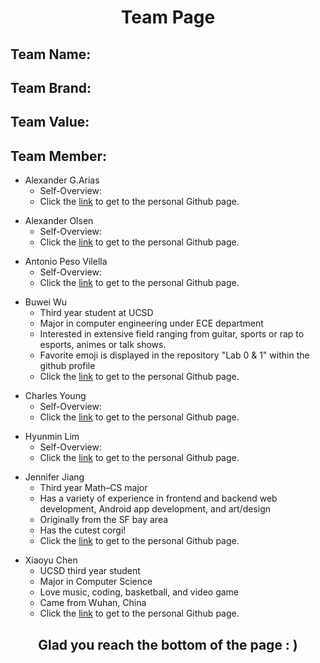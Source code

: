 <h1 align="center"> Team Page </h1>

<h2>Team Name:</h2>

<h2>Team Brand:</h2>

<h2>Team Value:</h2>

<h2>Team Member:</h2>

<div>

- Alexander G.Arias  
  - Self-Overview:  
  - Click the [link](https://github.com/MathElderGod) to get to the personal Github page. 

</div>

<div>

- Alexander Olsen  
  - Self-Overview:  
  - Click the [link](https://github.com/aolsen07) to get to the personal Github page. 

</div>

<div>

- Antonio Peso Vilella  
  - Self-Overview:  
  - Click the [link](https://github.com/apesovilella) to get to the personal Github page. 
  
</div>

<div>

- Buwei Wu    
  - Third year student at UCSD
  - Major in computer engineering under ECE department
  - Interested in extensive field ranging from guitar, sports or rap to esports, animes or talk shows.
  - Favorite emoji is displayed in the repository "Lab 0 & 1" within the github profile
  - Click the [link](https://github.com/Yr-Nemsis) to get to the personal Github page. 

</div>

<div>

- Charles Young      
  - Self-Overview:  
  - Click the [link](https://github.com/agctute) to get to the personal Github page. 

</div>

<div>

- Hyunmin Lim      
  - Self-Overview:  
  - Click the [link](https://github.com/hm10000) to get to the personal Github page. 

</div>

<div>

- Jennifer Jiang        
  - Third year Math–CS major
  - Has a variety of experience in frontend and backend web development, Android app development, and art/design
  - Originally from the SF bay area
  - Has the cutest corgi!
  - Click the [link](https://github.com/jennifer-jiang) to get to the personal Github page. 

</div>

<div>

- Xiaoyu Chen        
  - UCSD third year student
  - Major in Computer Science
  - Love music, coding, basketball, and video game
  - Came from Wuhan, China  
  - Click the [link](https://github.com/kevinchen772) to get to the personal Github page. 

</div>

<h2 align="center">Glad you reach the bottom of the page : ) </h2>









